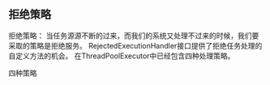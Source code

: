 ## 拒绝策略
拒绝策略：
当任务源源不断的过来，而我们的系统又处理不过来的时候，我们要采取的策略是拒绝服务。
RejectedExecutionHandler接口提供了拒绝任务处理的自定义方法的机会。
在ThreadPoolExecutor中已经包含四种处理策略。

四种策略